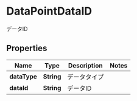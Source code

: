 

# DataPointDataID

データID

## Properties

| Name | Type | Description | Notes |
|------------ | ------------- | ------------- | -------------|
|**dataType** | **String** | データタイプ |  |
|**dataId** | **String** | データID |  |



